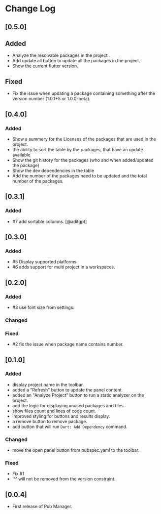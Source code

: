 # Change Log

## [0.5.0]

## Added

- Analyze the resolvable packages in the project .
- Add update all button to update all the packages in the project.
- Show the current flutter version.

## Fixed

- Fix the issue when updating a package containing something after the version number (1.0.1+5 or 1.0.0-beta).

## [0.4.0]

### Added

- Show a summery for the Licenses of the packages that are used in the project.
- the ability to sort the table by the packages, that have an update available
- Show the git history for the packages (who and when added/updated the package)
- Show the dev dependencies in the table
- Add the number of the packages need to be updated and the total number of the packages.

## [0.3.1]

### Added
- #7 add sortable columns. [@aditgpt]

## [0.3.0]

### Added
- #5 Display supported platforms
- #6 adds support for multi project in a workspaces.

## [0.2.0]

### Added
- #3 use font size from settings.

### Changed

### Fixed
- #2 fix the issue when package name contains number.

## [0.1.0]

### Added
- display project name in the toolbar.
- added a "Refresh" button to update the panel content.
- added an "Analyze Project" button to run a static analyzer on the project.
- add the logic for displaying unused packages and files.
- show files count and lines of code count.
- improved styling for buttons and results display.
- a remove button to remove package.
- add button that will run `Dart: Add Dependency` command.

### Changed
- move the open panel button from pubspec.yaml to the toolbar.

### Fixed
- Fix #1
- '^' will not be removed from the version constraint.

## [0.0.4]

- First release of Pub Manager.
